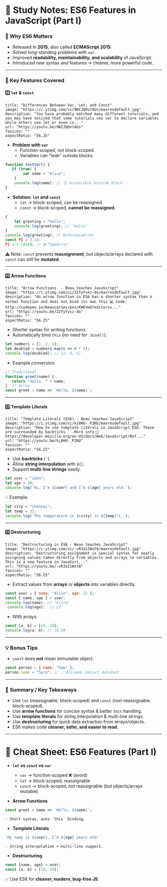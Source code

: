 # 📑 Study Notes: ES6 Features in JavaScript (Part I)

### 🌟 Why ES6 Matters

- Released in **2015**, also called **ECMAScript 2015**.
- Solved long-standing problems with `var`.
- Improved **readability, maintainability, and scalability** of JavaScript.
- Introduced new syntax and features → cleaner, more powerful code.

---

### 🔑 Key Features Covered

#### 1️⃣ `let` & `const`

```embed
title: "Differences Between Var, Let, and Const"
image: "https://i.ytimg.com/vi/9WIJQDvt4Us/maxresdefault.jpg"
description: "You have probably watched many different tutorials, and you may have noticed that some tutorials use var to declare variables while others use let or even co..."
url: "https://youtu.be/9WIJQDvt4Us"
favicon: ""
aspectRatio: "56.25"
```


- **Problem with `var`**
    - Function-scoped, not block-scoped.
    - Variables can "leak" outside blocks.
    
```js
function testVar() {
   if (true) {
		var name = "Alice";
	}
	console.log(name); // 😲 Accessible outside block 
}
```
    
- **Solution: `let` and `const`**
    - `let` → block-scoped, can be reassigned.
    - `const` → block-scoped, **cannot be reassigned**.
    
```js
{
	let greeting = "hello";
	console.log(greeting); // "hello" 
} 
console.log(greeting); // ReferenceError  
const PI = 3.14; 
PI = 3.14159; // ❌ TypeError
```

⚠️ Note: `const` prevents **reassignment**, but objects/arrays declared with `const` can still be **mutated**.

---

#### 2️⃣ Arrow Functions

```embed
title: "Arrow Functions  - Beau teaches JavaScript"
image: "https://i.ytimg.com/vi/22fyYvxz-do/maxresdefault.jpg"
description: "An arrow function in ES6 has a shorter syntax than a normal function and does not bind its own this.💻 Code: http://codepen.io/beaucarnes/pen/KWEVwQ?editors=..."
url: "https://youtu.be/22fyYvxz-do"
favicon: ""
aspectRatio: "56.25"
```


- Shorter syntax for writing functions.
- Automatically bind `this` (no need for `.bind()`).

```js
let numbers = [1, 2, 3];
let doubled = numbers.map(n => n * 2); 
console.log(doubled); // [2, 4, 6]
```

- Example conversion:

```js
// Traditional 
function greet(name) {
   return "Hello, " + name;
}  // Arrow 
const greet = name => `Hello, ${name}`;

```
---

#### 3️⃣ Template Literals

```embed
title: "Template Literals (ES6) - Beau teaches JavaScript"
image: "https://i.ytimg.com/vi/kj8HU-_P2NU/maxresdefault.jpg"
description: "How to use template literals in JavaScript ES6. These are surrounded by backticks ``.More info:🔗 https://developer.mozilla.org/en-US/docs/Web/JavaScript/Ref..."
url: "https://youtu.be/kj8HU-_P2NU"
favicon: ""
aspectRatio: "56.25"
```

- Use **backticks** (`` ` ``).
- Allow **string interpolation** with `${}`.
- Support **multi-line strings** easily.

```js
let user = "John"; 
let age = 30;
console.log(`Hi, I’m ${user} and I’m ${age} years old.`);
```
💡 Example:

```js
let city = "Chennai"; 
let temp = 32;
console.log(`The temperature in ${city} is ${temp}°C.`);
```

---

#### 4️⃣ Destructuring

```embed
title: "Destructuring in ES6 - Beau teaches JavaScript"
image: "https://i.ytimg.com/vi/-vR3a11Wzt0/maxresdefault.jpg"
description: "Destructuring assignment is special syntax for neatly assigning values taken directly from objects and arrays to variables. This is a new feature in JavaScri..."
url: "https://youtu.be/-vR3a11Wzt0"
favicon: ""
aspectRatio: "56.25"
```

- Extract values from **arrays** or **objects** into variables directly.

```js
const user = { name: "Alice", age: 22 }; 
const { name, age } = user; 
console.log(name); // "Alice"
 console.log(age);  // 22
```

- With arrays:

```js
const [a, b] = [10, 20]; 
console.log(a, b); // 10 20
```

---

### 💡 Bonus Tips

- `const` does **not** mean immutable object.

```js
const person = { name: "Sam" }; 
person.name = "Sara"; // ✅ Allowed (object mutated)
```

---

### 📌 Summary / Key Takeaways

- Use `let` (reassignable, block-scoped) and `const` (non-reassignable, block-scoped).
- Use **arrow functions** for concise syntax & better `this` handling.
- Use **template literals** for string interpolation & multi-line strings.
- Use **destructuring** for quick data extraction from arrays/objects.
- ES6 makes code **cleaner, safer, and easier to read**.

---

# 📝 Cheat Sheet: ES6 Features (Part I)

- **`let` vs `const` vs `var`**
    
    - `var` → function-scoped ❌ (avoid)
    - `let` → block-scoped, reassignable
    - `const` → block-scoped, not reassignable (but objects/arrays mutable)
    
- **Arrow Functions**
    
```js
const greet = name => `Hello, ${name}`;
```
    
    - Short syntax, auto `this` binding.
    
- **Template Literals**
    
```js
`My name is ${user}, I’m ${age} years old.` 
```
    - String interpolation + multi-line support.
        
- **Destructuring**
    
```js
const {name, age} = user; 
const [a, b] = [10, 20];
```
    

✅ Use ES6 for **cleaner, modern, bug-free JS**.